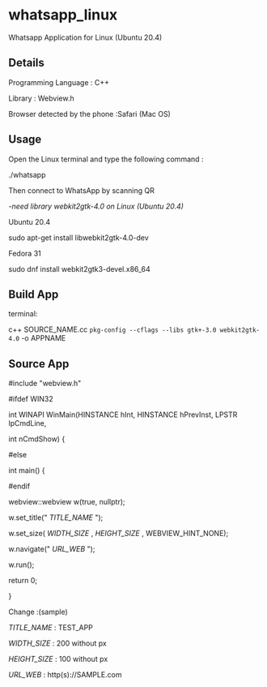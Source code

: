 # whatsapp_linux
Whatsapp Application  for Linux (Ubuntu 20.4) 

Details
--------------------------------------------
Programming Language : C++

Library : Webview.h

Browser detected by the phone :Safari (Mac OS)

Usage
--------------------------------------------
Open the Linux terminal and type the following command : 

./whatsapp

Then connect to WhatsApp by scanning QR

*-need library webkit2gtk-4.0 on Linux (Ubuntu 20.4)*

Ubuntu 20.4

sudo apt-get install libwebkit2gtk-4.0-dev

Fedora 31

sudo dnf install webkit2gtk3-devel.x86_64

Build App
-------------------------------------------------
terminal:

c++ SOURCE_NAME.cc `pkg-config --cflags --libs gtk+-3.0 webkit2gtk-4.0` -o APPNAME

Source App
---------------------------------------------------
#include "webview.h"

#ifdef WIN32

int WINAPI WinMain(HINSTANCE hInt, HINSTANCE hPrevInst, LPSTR lpCmdLine,

int nCmdShow) {

#else

int main() {

#endif

  webview::webview w(true, nullptr);
	
  w.set_title(" _TITLE_NAME_ ");
	
  w.set_size( _WIDTH_SIZE_ , _HEIGHT_SIZE_ , WEBVIEW_HINT_NONE);
	
  w.navigate(" _URL_WEB_ ");
	
  w.run();
	
  return 0;
	
}

Change :(sample)

_TITLE_NAME_ : TEST_APP

_WIDTH_SIZE_ : 200 without px

_HEIGHT_SIZE_ : 100 without px

_URL_WEB_ : http(s)://SAMPLE.com
